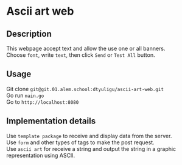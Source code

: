# Ascii art web

## Description
This webpage accept text and allow the use one or all banners. <br> 
Choose ```font```, write ```text```, then click ```Send``` or ```Test All``` button.


## Usage
Git clone ```git@git.01.alem.school:dtyuligu/ascii-art-web.git```
<br>
Go run ```main.go```
<br>
Go to ```http://localhost:8080```


## Implementation details
Use ```template package``` to receive and display data from the server.
<br>
Use ```form``` and other types of tags to make the post request.
<br>
Use ```ascii art``` for receive a string and output the string in a graphic representation using ASCII.